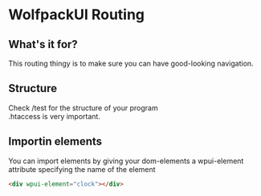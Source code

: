 # WolfpackUI Routing


## What's it for?
This routing thingy is to make sure you can have good-looking navigation.
## Structure
Check /test for the structure of your program <br/>
.htaccess is very important.<br>
## Importin elements
You can import elements by giving your dom-elements a wpui-element attribute specifying the name of the element
```html
<div wpui-element="clock"></div>
```
